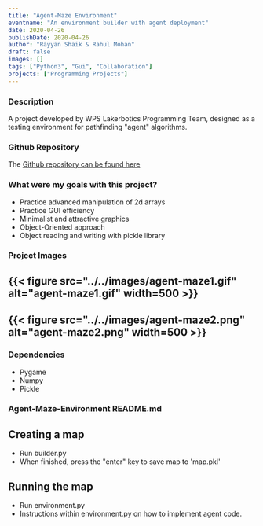```yaml
---
title: "Agent-Maze Environment"
eventname: "An environment builder with agent deployment"
date: 2020-04-26
publishDate: 2020-04-26
author: "Rayyan Shaik & Rahul Mohan"
draft: false
images: []
tags: ["Python3", "Gui", "Collaboration"]
projects: ["Programming Projects"]
---
```


### Description
A project developed by WPS Lakerbotics Programming Team, designed as a testing environment for
pathfinding "agent" algorithms.

### Github Repository
The [Github repository can be found here](https://github.com/WPS-Programming/Agent-Maze-Solver)

### What were my goals with this project?
* Practice advanced manipulation of 2d arrays
* Practice GUI efficiency
* Minimalist and attractive graphics
* Object-Oriented approach
* Object reading and writing with pickle library

### Project Images

{{< figure src="../../images/agent-maze1.gif" alt="agent-maze1.gif" width=500 >}}
---
{{< figure src="../../images/agent-maze2.png" alt="agent-maze2.png" width=500 >}}
---

### Dependencies
* Pygame
* Numpy
* Pickle


### Agent-Maze-Environment README.md
## Creating a map
* Run builder.py
* When finished, press the "enter" key to save map to 'map.pkl'
## Running the map
* Run environment.py
* Instructions within environment.py on how to implement agent code.